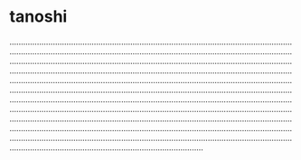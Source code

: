 # tanoshi

.........................................................................................................................................................................................................................................................................................................................................................................................................................................................................................................................................................................................................................................................................................................................................................................................................................................................................................................................................................................................................................................................................................................................................................................................................................................................................................................................................................................................................................................................................................................